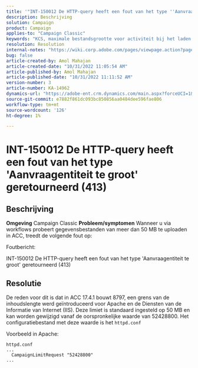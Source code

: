 ```yaml
---
title: '"INT-150012 De HTTP-query heeft een fout van het type ''Aanvraagentiteit te groot'' geretourneerd (413)'''
description: Beschrijving
solution: Campaign
product: Campaign
applies-to: "Campaign Classic"
keywords: "KCS, maximale bestandsgrootte voor activiteit bij het laden van gegevens (bestand), te grote aanvraagentiteit, CampaignLimitRequest"
resolution: Resolution
internal-notes: "https://wiki.corp.adobe.com/pages/viewpage.action?pageId=1423015339#ACC-Apache/Tomcat/IIS-WhatisthefilesizelimitforDataloading(file)activity?"
bug: false
article-created-by: Amol Mahajan
article-created-date: "10/31/2022 11:05:54 AM"
article-published-by: Amol Mahajan
article-published-date: "10/31/2022 11:11:52 AM"
version-number: 3
article-number: KA-14962
dynamics-url: "https://adobe-ent.crm.dynamics.com/main.aspx?forceUCI=1&pagetype=entityrecord&etn=knowledgearticle&id=d9098bfb-0b59-ed11-9561-6045bd006079"
source-git-commit: e7882f861dc093bc850856aa0484dee596fae806
workflow-type: tm+mt
source-wordcount: '126'
ht-degree: 1%

---
```


# INT-150012 De HTTP-query heeft een fout van het type &#39;Aanvraagentiteit te groot&#39; geretourneerd (413)

## Beschrijving

<b>Omgeving</b>
Campaign Classic
<b>Probleem/symptomen</b>
Wanneer u via workflows probeert gegevensbestanden van meer dan 50 MB te uploaden in ACC, treedt de volgende fout op:



Foutbericht:

INT-150012 De HTTP-query heeft een fout van het type &#39;Aanvraagentiteit te groot&#39; geretourneerd (413)


## Resolutie


De reden voor dit is dat in ACC 17.4.1 bouwt 8797, een grens van de inhoudslengte werd geïntroduceerd voor Apache en de Diensten van de Informatie van Internet (IIS). Deze limiet is standaard ingesteld op 50 MB en kan worden gewijzigd vanaf de oorspronkelijke waarde van 52428800. Het configuratiebestand met deze waarde is het `httpd.conf`

Voorbeeld in Apache:


```
httpd.conf
...
  CampaignLimitRequest "52428800"
...
```

